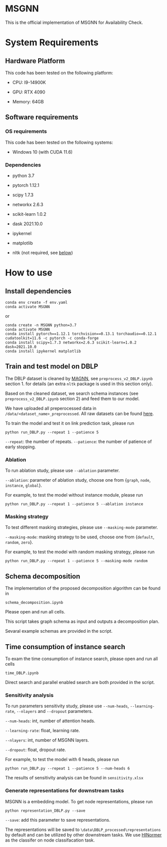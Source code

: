 
# MSGNN

This is the official implementation of MSGNN for Availability Check.

# System Requirements

## Hardware Platform

This code has been tested on the following platform:

+ CPU: I9-14900K

+ GPU: RTX 4090

+ Memory: 64GB

## Software requirements

### OS requirements

This code has been tested on the following systems:

+ Windows 10 (with CUDA 11.6)

### Dependencies

+ python 3.7

+ pytorch 1.12.1

+ scipy 1.7.3

+ networkx 2.6.3

+ scikit-learn 1.0.2

+ dask 2021.10.0
  
+ ipykernel

+ matplotlib

+ nltk (not required, see [below](#train-and-test-model-on-dblp))

# How to use

## Install dependencies

```shell
conda env create -f env.yaml
conda activate MSGNN
```

or

```shell
conda create -n MSGNN python=3.7
conda activate MSGNN
conda install pytorch==1.12.1 torchvision==0.13.1 torchaudio==0.12.1 cudatoolkit=11.6 -c pytorch -c conda-forge
conda install scipy=1.7.3 networkx=2.6.3 scikit-learn=1.0.2 dask=2021.10.0
conda install ipykernel matplotlib

```

## Train and test model on DBLP

The DBLP dataset is cleaned by [MAGNN](https://github.com/cynricfu/MAGNN), see `preprocess_v2_DBLP.ipynb` section 1. for details (an extra `nltk` package is used in this section only).

Based on the cleaned dataset, we search schema instances (see `preprocess_v2_DBLP.ipynb` section 2) and feed them to our model.

We have uploaded all preperocessed data in `/data/<dataset_name>_preprocessed`. All raw datasets can be found [here](https://github.com/liuhao33/MSGNN/blob/main/data/readme.md).

To train the model and test it on link prediction task, please run

```shell
python run_DBLP.py --repeat 1 --patience 5
```

`--repeat`: the number of repeats.
`--patience`: the number of patience of early stopping.

### Ablation

To run ablation study, please use `--ablation` parameter.

`--ablation`: parameter of ablation study, choose one from {`graph`, `node`, `instance`, `global`}.

For example, to test the model without instance module, please run

```shell
python run_DBLP.py --repeat 1 --patience 5 --ablation instance
```

### Masking strategy

To test different masking strategies, please use `--masking-mode` parameter.

`--masking-mode`: masking strategy to be used, choose one from {`default`, `random`, `zero`}.

For example, to test the model with random masking strategy, please run

```shell
python run_DBLP.py --repeat 1 --patience 5 --masking-mode random
```

## Schema decomposition

The implementation of the proposed decomposition algorithm can be found in

```shell
schema_decomposition.ipynb
```

Please open and run all cells.

This script takes graph schema as input and outputs a decomposition plan.

Sevaral example schemas are provided in the script.

## Time consumption of instance search

To exam the time consumption of instance search, please open and run all cells

```shell
time_DBLP.ipynb
```

Direct search and parallel enabled search are both provided in the script.

### Sensitivity analysis

To run parameters sensitivity study, please use `--num-heads`, `--learning-rate`, `--nlayers` and `--dropout` parameters.

`--num-heads`: int, number of attention heads.

`--learning-rate`: float, learning rate.

`--nlayers`: int, number of MSGNN layers.

`--dropout`: float, dropout rate.

For example, to test the model with 6 heads, please run

```shell
python run_DBLP.py --repeat 1 --patience 5 --num-heads 6
```

The results of sensitivity analysis can be found in `sensitivity.xlsx`

### Generate representations for downstream tasks

MSGNN is a embedding model. To get node representations, please run

```shell
python representation_DBLP.py --save
```

`--save`: add this parameter to save representations.

The representations will be saved to `\data\DBLP_processed\representations` by default and can be utilized by other downstream tasks.
We use [HINormer](https://github.com/Ffffffffire/HINormer) as the classifer on node classifacation task.
